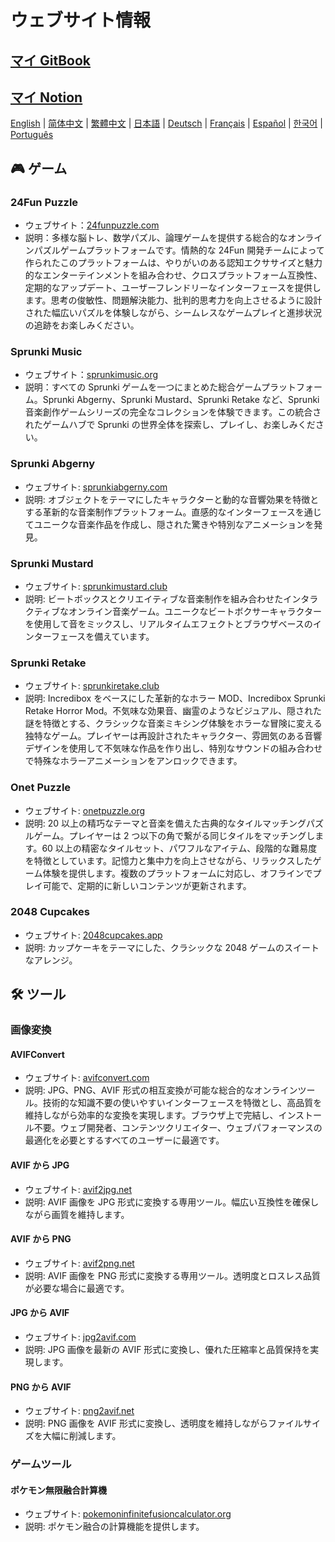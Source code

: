 # ウェブサイト情報

## [マイ GitBook](https://lynn-3.gitbook.io/lynn)

## [マイ Notion](https://lynn139.notion.site/MySite-15fb0b5cfa458016b389c76be0453e57)

[English](./README.md) | [简体中文](./README_CN.md) | [繁體中文](./README_TW.md) | [日本語](./README_JP.md) | [Deutsch](./README_DE.md) | [Français](./README_FR.md) | [Español](./README_ES.md) | [한국어](./README_KR.md) | [Português](./README_PT.md)

## 🎮 ゲーム

### 24Fun Puzzle

- ウェブサイト：[24funpuzzle.com](https://24funpuzzle.com?utm_source=github)
- 説明：多様な脳トレ、数学パズル、論理ゲームを提供する総合的なオンラインパズルゲームプラットフォームです。情熱的な 24Fun 開発チームによって作られたこのプラットフォームは、やりがいのある認知エクササイズと魅力的なエンターテインメントを組み合わせ、クロスプラットフォーム互換性、定期的なアップデート、ユーザーフレンドリーなインターフェースを提供します。思考の俊敏性、問題解決能力、批判的思考力を向上させるように設計された幅広いパズルを体験しながら、シームレスなゲームプレイと進捗状況の追跡をお楽しみください。

### Sprunki Music

- ウェブサイト：[sprunkimusic.org](https://sprunkimusic.org?utm_source=github)
- 説明：すべての Sprunki ゲームを一つにまとめた総合ゲームプラットフォーム。Sprunki Abgerny、Sprunki Mustard、Sprunki Retake など、Sprunki 音楽創作ゲームシリーズの完全なコレクションを体験できます。この統合されたゲームハブで Sprunki の世界全体を探索し、プレイし、お楽しみください。

### Sprunki Abgerny

- ウェブサイト: [sprunkiabgerny.com](https://sprunkiabgerny.com?utm_source=github)
- 説明: オブジェクトをテーマにしたキャラクターと動的な音響効果を特徴とする革新的な音楽制作プラットフォーム。直感的なインターフェースを通じてユニークな音楽作品を作成し、隠された驚きや特別なアニメーションを発見。

### Sprunki Mustard

- ウェブサイト: [sprunkimustard.club](https://sprunkimustard.club?utm_source=github)
- 説明: ビートボックスとクリエイティブな音楽制作を組み合わせたインタラクティブなオンライン音楽ゲーム。ユニークなビートボクサーキャラクターを使用して音をミックスし、リアルタイムエフェクトとブラウザベースのインターフェースを備えています。

### Sprunki Retake

- ウェブサイト: [sprunkiretake.club](https://sprunkiretake.club?utm_source=github)
- 説明: Incredibox をベースにした革新的なホラー MOD、Incredibox Sprunki Retake Horror Mod。不気味な効果音、幽霊のようなビジュアル、隠された謎を特徴とする、クラシックな音楽ミキシング体験をホラーな冒険に変える独特なゲーム。プレイヤーは再設計されたキャラクター、雰囲気のある音響デザインを使用して不気味な作品を作り出し、特別なサウンドの組み合わせで特殊なホラーアニメーションをアンロックできます。

### Onet Puzzle

- ウェブサイト: [onetpuzzle.org](https://onetpuzzle.org?utm_source=github)
- 説明: 20 以上の精巧なテーマと音楽を備えた古典的なタイルマッチングパズルゲーム。プレイヤーは 2 つ以下の角で繋がる同じタイルをマッチングします。60 以上の精密なタイルセット、パワフルなアイテム、段階的な難易度を特徴としています。記憶力と集中力を向上させながら、リラックスしたゲーム体験を提供します。複数のプラットフォームに対応し、オフラインでプレイ可能で、定期的に新しいコンテンツが更新されます。

### 2048 Cupcakes

- ウェブサイト: [2048cupcakes.app](https://2048cupcakes.app?utm_source=github)
- 説明: カップケーキをテーマにした、クラシックな 2048 ゲームのスイートなアレンジ。

## 🛠️ ツール

### 画像変換

#### AVIFConvert

- ウェブサイト: [avifconvert.com](https://avifconvert.com?utm_source=github)
- 説明: JPG、PNG、AVIF 形式の相互変換が可能な総合的なオンラインツール。技術的な知識不要の使いやすいインターフェースを特徴とし、高品質を維持しながら効率的な変換を実現します。ブラウザ上で完結し、インストール不要。ウェブ開発者、コンテンツクリエイター、ウェブパフォーマンスの最適化を必要とするすべてのユーザーに最適です。

#### AVIF から JPG

- ウェブサイト: [avif2jpg.net](https://avif2jpg.net?utm_source=github)
- 説明: AVIF 画像を JPG 形式に変換する専用ツール。幅広い互換性を確保しながら画質を維持します。

#### AVIF から PNG

- ウェブサイト: [avif2png.net](https://avif2png.net?utm_source=github)
- 説明: AVIF 画像を PNG 形式に変換する専用ツール。透明度とロスレス品質が必要な場合に最適です。

#### JPG から AVIF

- ウェブサイト: [jpg2avif.com](https://jpg2avif.com?utm_source=github)
- 説明: JPG 画像を最新の AVIF 形式に変換し、優れた圧縮率と品質保持を実現します。

#### PNG から AVIF

- ウェブサイト: [png2avif.net](https://png2avif.net?utm_source=github)
- 説明: PNG 画像を AVIF 形式に変換し、透明度を維持しながらファイルサイズを大幅に削減します。

### ゲームツール

#### ポケモン無限融合計算機

- ウェブサイト: [pokemoninfinitefusioncalculator.org](https://pokemoninfinitefusioncalculator.org?utm_source=github)
- 説明: ポケモン融合の計算機能を提供します。
